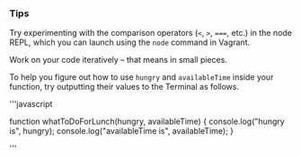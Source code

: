 ### Tips

Try experimenting with the comparison operators (`<`, `>`, `===`, etc.) in the node REPL, which you can launch using the `node` command in Vagrant.

Work on your code iteratively – that means in small pieces.

To help you figure out how to use `hungry` and `availableTime` inside your function, try outputting their values to the Terminal as follows.

'''javascript

  function whatToDoForLunch(hungry, availableTime) {
  console.log("hungry is", hungry);
  console.log("availableTime is", availableTime);
}

'''